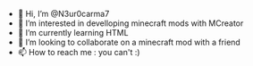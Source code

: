 - 👋 Hi, I’m @N3ur0carma7
- 👀 I’m interested in develloping minecraft mods with MCreator
- 🌱 I’m currently learning HTML
- 💞️ I’m looking to collaborate on a minecraft mod with a friend
- 📫 How to reach me : you can't :)

<!---
N3ur0carma7/N3ur0carma7 is a ✨ special ✨ repository because its `README.md` (this file) appears on your GitHub profile.
You can click the Preview link to take a look at your changes.
--->
